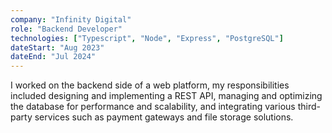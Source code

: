 ```yaml
---
company: "Infinity Digital"
role: "Backend Developer"
technologies: ["Typescript", "Node", "Express", "PostgreSQL"]
dateStart: "Aug 2023"
dateEnd: "Jul 2024"
---
```


I worked on the backend side of a web platform, my responsibilities included designing
and implementing a REST API, managing and optimizing the database for performance
and scalability, and integrating various third-party services such as payment gateways
and file storage solutions.
